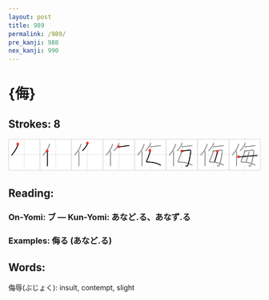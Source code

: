 ```yaml
---
layout: post
title: 989
permalink: /989/
pre_kanji: 988
nex_kanji: 990
---
```


# {侮}

## Strokes: 8

<div class="stroke"><img src="../images/E4BEAE.png" /></div>

## Reading:

### On-Yomi: ブ &mdash; Kun-Yomi: あなど.る、あなず.る

### Examples: 侮る (あなど.る)

## Words:

侮辱(ぶじょく): insult, contempt, slight
